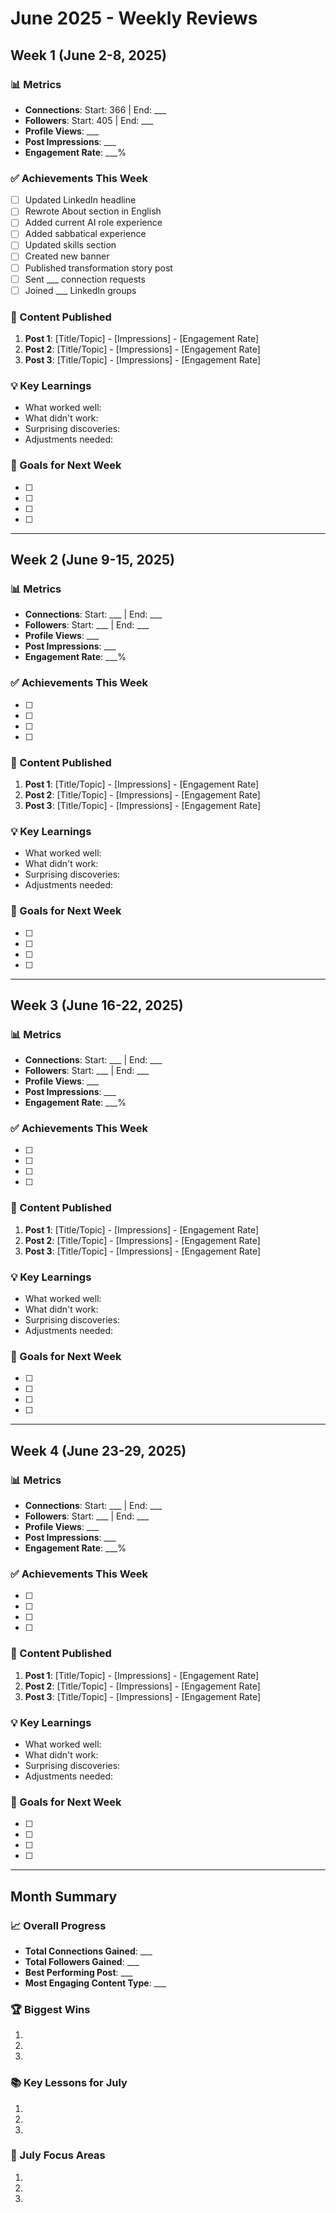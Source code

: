 # June 2025 - Weekly Reviews

## Week 1 (June 2-8, 2025)

### 📊 Metrics
- **Connections**: Start: 366 | End: ___
- **Followers**: Start: 405 | End: ___
- **Profile Views**: ___
- **Post Impressions**: ___
- **Engagement Rate**: ___%

### ✅ Achievements This Week
- [ ] Updated LinkedIn headline
- [ ] Rewrote About section in English
- [ ] Added current AI role experience
- [ ] Added sabbatical experience
- [ ] Updated skills section
- [ ] Created new banner
- [ ] Published transformation story post
- [ ] Sent ___ connection requests
- [ ] Joined ___ LinkedIn groups

### 📝 Content Published
1. **Post 1**: [Title/Topic] - [Impressions] - [Engagement Rate]
2. **Post 2**: [Title/Topic] - [Impressions] - [Engagement Rate]
3. **Post 3**: [Title/Topic] - [Impressions] - [Engagement Rate]

### 💡 Key Learnings
- What worked well:
- What didn't work:
- Surprising discoveries:
- Adjustments needed:

### 🎯 Goals for Next Week
- [ ] 
- [ ] 
- [ ] 
- [ ] 

---

## Week 2 (June 9-15, 2025)

### 📊 Metrics
- **Connections**: Start: ___ | End: ___
- **Followers**: Start: ___ | End: ___
- **Profile Views**: ___
- **Post Impressions**: ___
- **Engagement Rate**: ___%

### ✅ Achievements This Week
- [ ] 
- [ ] 
- [ ] 
- [ ] 

### 📝 Content Published
1. **Post 1**: [Title/Topic] - [Impressions] - [Engagement Rate]
2. **Post 2**: [Title/Topic] - [Impressions] - [Engagement Rate]
3. **Post 3**: [Title/Topic] - [Impressions] - [Engagement Rate]

### 💡 Key Learnings
- What worked well:
- What didn't work:
- Surprising discoveries:
- Adjustments needed:

### 🎯 Goals for Next Week
- [ ] 
- [ ] 
- [ ] 
- [ ] 

---

## Week 3 (June 16-22, 2025)

### 📊 Metrics
- **Connections**: Start: ___ | End: ___
- **Followers**: Start: ___ | End: ___
- **Profile Views**: ___
- **Post Impressions**: ___
- **Engagement Rate**: ___%

### ✅ Achievements This Week
- [ ] 
- [ ] 
- [ ] 
- [ ] 

### 📝 Content Published
1. **Post 1**: [Title/Topic] - [Impressions] - [Engagement Rate]
2. **Post 2**: [Title/Topic] - [Impressions] - [Engagement Rate]
3. **Post 3**: [Title/Topic] - [Impressions] - [Engagement Rate]

### 💡 Key Learnings
- What worked well:
- What didn't work:
- Surprising discoveries:
- Adjustments needed:

### 🎯 Goals for Next Week
- [ ] 
- [ ] 
- [ ] 
- [ ] 

---

## Week 4 (June 23-29, 2025)

### 📊 Metrics
- **Connections**: Start: ___ | End: ___
- **Followers**: Start: ___ | End: ___
- **Profile Views**: ___
- **Post Impressions**: ___
- **Engagement Rate**: ___%

### ✅ Achievements This Week
- [ ] 
- [ ] 
- [ ] 
- [ ] 

### 📝 Content Published
1. **Post 1**: [Title/Topic] - [Impressions] - [Engagement Rate]
2. **Post 2**: [Title/Topic] - [Impressions] - [Engagement Rate]
3. **Post 3**: [Title/Topic] - [Impressions] - [Engagement Rate]

### 💡 Key Learnings
- What worked well:
- What didn't work:
- Surprising discoveries:
- Adjustments needed:

### 🎯 Goals for Next Week
- [ ] 
- [ ] 
- [ ] 
- [ ] 

---

## Month Summary

### 📈 Overall Progress
- **Total Connections Gained**: ___
- **Total Followers Gained**: ___
- **Best Performing Post**: ___
- **Most Engaging Content Type**: ___

### 🏆 Biggest Wins
1. 
2. 
3. 

### 📚 Key Lessons for July
1. 
2. 
3. 

### 🎯 July Focus Areas
1. 
2. 
3.